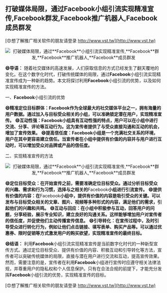 ## **打破媒体局限，通过**Facebook**小组引流实现精准宣传,**Facebook**群发,**Facebook**推广机器人,**Facebook**成员群发**

[😍想了解推广相关软件的朋友请登录 http://www.vst.tw](http://www.vst.tw)

 <center><img src="https://vst.tw/MP4/tuiguang/png/3.png" alt="打破媒体局限，通过**Facebook**小组引流实现精准宣传,**Facebook**群发,**Facebook**推广机器人,**Facebook**成员群发"></center>

**😄导语：**
随着社交媒体的高速发展，人们获取信息的方式已经发生了翻天覆地的变化。在这个数字化时代，打破传统媒体的局限，通过**Facebook**小组引流实现精准宣传成为一种新的趋势。本文将探讨利用**Facebook**小组引流的优势，以及如何实现精准宣传的方法。

一、**Facebook**小组引流的优势

**😄精准定位目标群体：**Facebook**作为全球最大的社交媒体平台之一，拥有海量的用户数据。通过加入与目标受众相关的小组，可以准确锁定潜在用户，实现精准宣传。**
**😄互动性强：**Facebook**小组具有互动性强的特点，用户可以在小组中进行交流、分享、评论等互动行为。这为宣传者提供了与受众直接沟通和互动的机会，增加了宣传效果。**
**😄提高信任度：**Facebook**小组是一个充满社交关系的环境，用户在其中更容易建立信任。当宣传者在小组中提供有价值的内容并与用户进行互动时，可以增加受众对品牌或产品的信任度。**

二、实现精准宣传的方法

 <center><img src="https://vst.tw/MP4/tuiguang/png/4.png" alt="打破媒体局限，通过**Facebook**小组引流实现精准宣传,**Facebook**群发,**Facebook**推广机器人,**Facebook**成员群发"></center>

**😄定位目标受众：在开始宣传之前，需要准确定位目标受众。通过分析目标受众的兴趣、需求和行为习惯，选择与之相关的**Facebook**小组进行引流宣传。**
**😄提供有价值的内容：在**Facebook**小组中，提供有价值的内容是吸引受众的关键。可以发布与目标受众相关的文章、图片、视频等多种形式的内容，满足他们的需求，引起他们的兴趣和共鸣。**
**😄互动与回应：在小组中积极参与互动，回答用户的问题，分享经验，展示专业知识，建立良好的沟通关系。这样能够增加用户对宣传者的信任度，并促使他们主动传播宣传信息。**
**😄引导转化：在宣传过程中，及时引导受众进行转化行为，例如让他们点击链接、填写表单、购买产品等。可以通过优惠券、限时促销等方式激发用户的购买欲望，实现精准宣传的最终目标。**

**😄结语：**
利用**Facebook**小组引流实现精准宣传是当前数字化时代的一种新型宣传方式。通过定位目标受众、提供有价值的内容、积极互动和引导转化等方法，宣传者可以突破传统媒体的局限，直接与潜在用户进行交流和互动，提高宣传效果。然而，需要注意的是，宣传者在利用**Facebook**小组进行宣传时应遵守相关法律法规，并尊重用户的隐私权和个人信息保护。只有在合法合规的前提下，才能充分发挥**Facebook**小组引流的优势，实现精准宣传的目标。

[😍想了解推广相关软件的朋友请登录 http://www.vst.tw](http://www.vst.tw)




